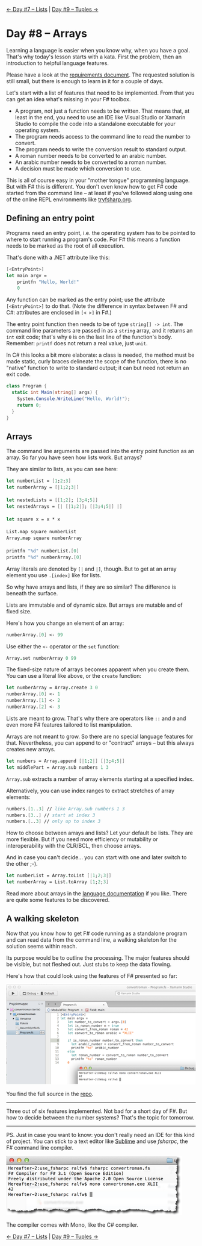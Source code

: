 [← Day #7 – Lists](../day07) | [Day #9 – Tuples →](../day09)

# Day #8 – Arrays
Learning a language is easier when you know why, when you have a goal. That's why today's lesson starts with a kata. First the problem, then an introduction to helpful language features.

Please have a look at the [requirements document](https://app.box.com/s/z07b8gr6e1ngvb3cg7ps78zy2ddi3vx1). The requested solution is still small, but there is enough to learn in it for a couple of days.

Let's start with a list of features that need to be implemented. From that you can get an idea what's missing in your F# toolbox.

* A program, not just a function needs to be written. That means that, at least in the end, you need to use an IDE like Visual Studio or Xamarin Studio to compile the code into a standalone executable for your operating system.
* The program needs access to the command line to read the number to convert.
* The program needs to write the conversion result to standard output.
* A roman number needs to be converted to an arabic number.
* An arabic number needs to be converted to a roman number.
* A decision must be made which conversion to use.

This is all of course easy in your "mother tongue" programming language. But with F# this is different. You don't even know how to get F# code started from the command line – at least if you've followed along using one of the online REPL environments like [tryfsharp.org](http://www.tryfsharp.org/Create).

## Defining an entry point
Programs need an entry point, i.e. the operating system has to be pointed to where to start running a program's code. For F# this means a function needs to be marked as the root of all execution.

That's done with a .NET attribute like this:

```fsharp
[<EntryPoint>]
let main argv =
    printfn "Hello, World!"
    0
```

Any function can be marked as the entry point; use the attribute `[<EntryPoint>]` to do that. (Note the difference in syntax between F# and C#: attributes are enclosed in `[< >]` in F#.)

The entry point function then needs to be of type `string[] -> int`. The command line parameters are passed in as a `string` array, and it returns an `int` exit code; that's why `0` is on the last line of the function's body. Remember: `printf` does not return a real value, just `unit`.

In C# this looks a bit more elaborate: a class is needed, the method must be made static, curly braces delineate the scope of the function, there is no "native" function to write to standard output; it can but need not return an exit code.

```csharp
class Program {
  static int Main(string[] args) {
    System.Console.WriteLine("Hello, World!");
    return 0;
  }
}
```

## Arrays
The command line arguments are passed into the entry point function as an array. So far you have seen how lists work. But arrays?

They are similar to lists, as you can see here:

```fsharp
let numberList = [1;2;3]
let numberArray = [|1;2;3|]

let nestedLists = [[1;2]; [3;4;5]]
let nestedArrays = [| [|1;2|]; [|3;4;5|] |]

let square x = x * x

List.map square numberList
Array.map square numberArray

printfn "%d" numberList.[0]
printfn "%d" numberArray.[0]
```

Array literals are denoted by `[|` and `|]`, though. But to get at an array element you use `.[index]` like for lists.

So why have arrays and lists, if they are so similar? The difference is beneath the surface.

Lists are immutable and of dynamic size. But arrays are mutable and of fixed size.

Here's how you change an element of an array:

```fsharp
numberArray.[0] <- 99
```

Use either the `<-` operator or the `set` function:

```fsharp
Array.set numberArray 0 99
```

The fixed-size nature of arrays becomes apparent when you create them. You can use a literal like above, or the `create` function:

```fsharp
let numberArray = Array.create 3 0
numberArray.[0] <- 1
numberArray.[1] <- 2
numberArray.[2] <- 3
```

Lists are meant to grow. That's why there are operators like `::` and `@` and even more F# features tailored to list manipulation.

Arrays are not meant to grow. So there are no special language features for that. Nevertheless, you can append to or "contract" arrays – but this always creates new arrays.

```fsharp
let numbers = Array.append [|1;2|] [|3;4;5|]
let middlePart = Array.sub numbers 1 3
```

`Array.sub` extracts a number of array elements starting at a specified index.

Alternatively, you can use index ranges to extract stretches of array elements:

```fsharp
numbers.[1..3] // like Array.sub numbers 1 3
numbers.[3..] // start at index 3
numbers.[..3] // only up to index 3
```

How to choose between arrays and lists? Let your default be lists. They are more flexible. But if you need more efficiency or mutability or interoperability with the CLR/BCL, then choose arrays.

And in case you can't decide... you can start with one and later switch to the other ;-).

```fsharp
let numberList = Array.toList [|1;2;3|]  
let numberArray = List.toArray [1;2;3]
```

Read more about arrays in the [language documentation](https://msdn.microsoft.com/en-us/library/dd233214.aspx) if you like. There are quite some features to be discovered.

## A walking skeleton
Now that you know how to get F# code running as a standalone program and can read data from the command line, a walking skeleton for the solution seems within reach.

Its purpose would be to outline the processing. The major features should be visible, but not fleshed out. Just stubs to keep the data flowing.

Here's how that could look using the features of F# presented so far:

![](images/w02d08a.png)

You find the full source in the [repo](src/convertroman/Program.fs).

***

Three out of six features implemented. Not bad for a short day of F#. But how to decide between the number systems? That's the topic for tomorrow.

***

PS. Just in case you want to know: you don't really need an IDE for this kind of project. You can stick to a text editor like [Sublime](http://www.sublimetext.com) and use _fsharpc_, the F# command line compiler.

![](images/w02d08b.png)

The compiler comes with Mono, like the C# compiler.

[← Day #7 – Lists](../day07) | [Day #9 – Tuples →](../day09)
